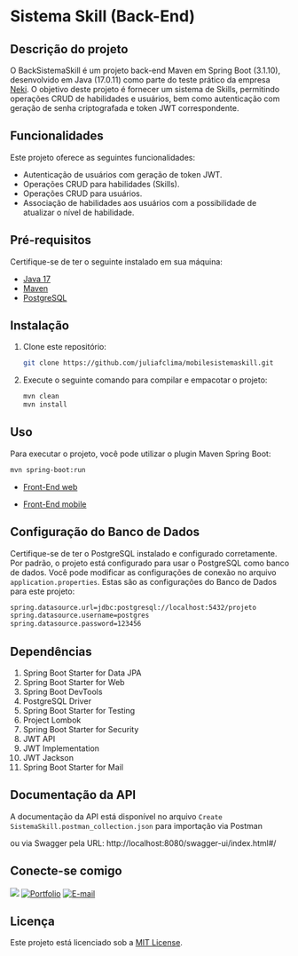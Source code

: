 # Sistema Skill (Back-End)

## Descrição do projeto

O BackSistemaSkill é um projeto back-end Maven em Spring Boot (3.1.10), desenvolvido em Java (17.0.11) como parte do teste prático da empresa [Neki](https://neki.com.br/). O objetivo deste projeto é fornecer um sistema de Skills, permitindo operações CRUD de habilidades e usuários, bem como autenticação com geração de senha criptografada e token JWT correspondente.

## Funcionalidades

Este projeto oferece as seguintes funcionalidades:
- Autenticação de usuários com geração de token JWT.
- Operações CRUD para habilidades (Skills).
- Operações CRUD para usuários.
- Associação de habilidades aos usuários com a possibilidade de atualizar o nível de habilidade.

## Pré-requisitos 

Certifique-se de ter o seguinte instalado em sua máquina:

- [Java 17](https://www.oracle.com/java/technologies/downloads/#jdk17-windows)
- [Maven](https://maven.apache.org/download.cgi?.)
- [PostgreSQL](https://www.postgresql.org/download/)

## Instalação

1. Clone este repositório:

   ```bash
   git clone https://github.com/juliafclima/mobilesistemaskill.git
   ```

2. Execute o seguinte comando para compilar e empacotar o projeto:

   ```bash
   mvn clean 
   mvn install 
   ```

## Uso

Para executar o projeto, você pode utilizar o plugin Maven Spring Boot:

```bash
mvn spring-boot:run
```

- [Front-End web](https://github.com/juliafclima/FrontSistemaSkill)

- [Front-End mobile](https://github.com/juliafclima/mobilesistemaskill)

## Configuração do Banco de Dados

Certifique-se de ter o PostgreSQL instalado e configurado corretamente. Por padrão, o projeto está configurado para usar o PostgreSQL como banco de dados. Você pode modificar as configurações de conexão no arquivo `application.properties`.  Estas são as configurações do Banco de Dados para este projeto:

```bash
spring.datasource.url=jdbc:postgresql://localhost:5432/projeto
spring.datasource.username=postgres
spring.datasource.password=123456
```

## Dependências

1. Spring Boot Starter for Data JPA
2. Spring Boot Starter for Web
3. Spring Boot DevTools
4. PostgreSQL Driver
5. Spring Boot Starter for Testing
6. Project Lombok
7. Spring Boot Starter for Security
8. JWT API
9. JWT Implementation
10. JWT Jackson
11. Spring Boot Starter for Mail

## Documentação da API

A documentação da API está disponível no arquivo ```Create SistemaSkill.postman_collection.json``` para importação via Postman

ou via Swagger pela URL: http://localhost:8080/swagger-ui/index.html#/


## Conecte-se comigo 
<a href="https://www.linkedin.com/in/juliafclima/" target="_blank"><img loading="lazy" src="https://img.shields.io/badge/-LinkedIn-%230077B5?style=for-the-badge&logo=linkedin&logoColor=white" target="_blank"></a> 
[![Portfolio](https://img.shields.io/badge/Portfolio-FF5722?style=for-the-badge&logo=todoist&logoColor=white)](https://projeto-portfolio-ruddy.vercel.app)
[![E-mail](https://img.shields.io/badge/-Email-000?style=for-the-badge&logo=microsoft-outlook&logoColor=007BFF)](mailto:juliafclima@hotmail.com)

## Licença

Este projeto está licenciado sob a [MIT License](https://mit-license.org/).

